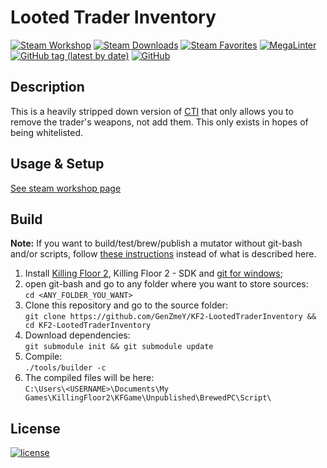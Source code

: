 # Looted Trader Inventory

[![Steam Workshop](https://img.shields.io/static/v1?message=workshop&logo=steam&labelColor=gray&color=blue&logoColor=white&label=steam%20)](https://steamcommunity.com/sharedfiles/filedetails/?id=2864857909)
[![Steam Downloads](https://img.shields.io/steam/downloads/2864857909)](https://steamcommunity.com/sharedfiles/filedetails/?id=2864857909)
[![Steam Favorites](https://img.shields.io/steam/favorites/2864857909)](https://steamcommunity.com/sharedfiles/filedetails/?id=2864857909)
[![MegaLinter](https://github.com/GenZmeY/KF2-LootedTraderInventory/actions/workflows/mega-linter.yml/badge.svg?branch=master)](https://github.com/GenZmeY/KF2-LootedTraderInventory/actions/workflows/mega-linter.yml)
[![GitHub tag (latest by date)](https://img.shields.io/github/v/tag/GenZmeY/KF2-LootedTraderInventory)](https://github.com/GenZmeY/KF2-LootedTraderInventory/tags)
[![GitHub](https://img.shields.io/github/license/GenZmeY/KF2-LootedTraderInventory)](LICENSE)

## Description
This is a heavily stripped down version of [CTI](https://github.com/GenZmeY/KF2-CustomTraderInventory) that only allows you to remove the trader's weapons, not add them. This only exists in hopes of being whitelisted.  

## Usage & Setup
[See steam workshop page](https://steamcommunity.com/sharedfiles/filedetails/?id=2864857909)

## Build
**Note:** If you want to build/test/brew/publish a mutator without git-bash and/or scripts, follow [these instructions](https://tripwireinteractive.atlassian.net/wiki/spaces/KF2SW/pages/26247172/KF2+Code+Modding+How-to) instead of what is described here.
1. Install [Killing Floor 2](https://store.steampowered.com/app/232090/Killing_Floor_2/), Killing Floor 2 - SDK and [git for windows](https://git-scm.com/download/win);
2. open git-bash and go to any folder where you want to store sources:  
`cd <ANY_FOLDER_YOU_WANT>`  
3. Clone this repository and go to the source folder:  
`git clone https://github.com/GenZmeY/KF2-LootedTraderInventory && cd KF2-LootedTraderInventory`
4. Download dependencies:  
`git submodule init && git submodule update`  
5. Compile:  
`./tools/builder -c`  
5. The compiled files will be here:  
`C:\Users\<USERNAME>\Documents\My Games\KillingFloor2\KFGame\Unpublished\BrewedPC\Script\`

## License
[![license](https://www.gnu.org/graphics/gplv3-with-text-136x68.png)](LICENSE)
